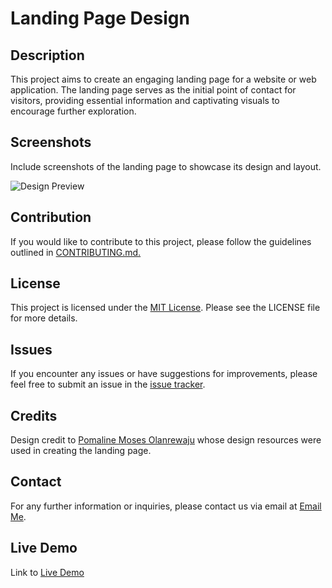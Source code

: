# Landing Page Design

## Description

This project aims to create an engaging landing page for a website or web application. The landing page serves as the initial point of contact for visitors, providing essential information and captivating visuals to encourage further exploration.

## Screenshots

Include screenshots of the landing page to showcase its design and layout.

![Design Preview](./Desktop.png)

## Contribution

If you would like to contribute to this project, please follow the guidelines outlined in [CONTRIBUTING.md.](./CONTRIBUTING.md)

## License

This project is licensed under the [MIT License](LICENSE). Please see the LICENSE file for more details.

## Issues

If you encounter any issues or have suggestions for improvements, please feel free to submit an issue in the [issue tracker](link-to-issue-tracker).

## Credits

Design credit to [Pomaline Moses Olanrewaju](https://www.figma.com/@primeleonard) whose design resources were used in creating the landing page.

## Contact

For any further information or inquiries, please contact us via email at [Email Me](mailto:amolojoseph2020@gmail.com).

## Live Demo

Link to [Live Demo](https://iridescent-pastelito-c06d93.netlify.app/)
